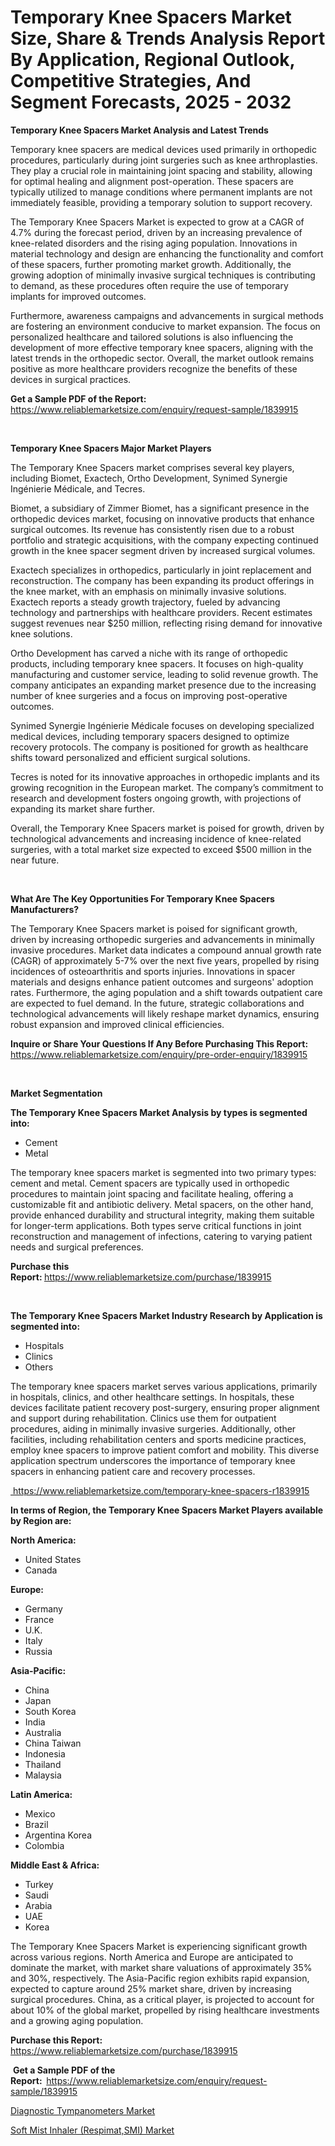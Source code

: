 <p><h1>Temporary Knee Spacers Market Size, Share & Trends Analysis Report By Application, Regional Outlook, Competitive Strategies, And Segment Forecasts, 2025 - 2032</h1></p><p><strong>Temporary Knee Spacers Market Analysis and Latest Trends</strong></p>
<p><p>Temporary knee spacers are medical devices used primarily in orthopedic procedures, particularly during joint surgeries such as knee arthroplasties. They play a crucial role in maintaining joint spacing and stability, allowing for optimal healing and alignment post-operation. These spacers are typically utilized to manage conditions where permanent implants are not immediately feasible, providing a temporary solution to support recovery.</p><p>The Temporary Knee Spacers Market is expected to grow at a CAGR of 4.7% during the forecast period, driven by an increasing prevalence of knee-related disorders and the rising aging population. Innovations in material technology and design are enhancing the functionality and comfort of these spacers, further promoting market growth. Additionally, the growing adoption of minimally invasive surgical techniques is contributing to demand, as these procedures often require the use of temporary implants for improved outcomes.</p><p>Furthermore, awareness campaigns and advancements in surgical methods are fostering an environment conducive to market expansion. The focus on personalized healthcare and tailored solutions is also influencing the development of more effective temporary knee spacers, aligning with the latest trends in the orthopedic sector. Overall, the market outlook remains positive as more healthcare providers recognize the benefits of these devices in surgical practices.</p></p>
<p><strong>Get a Sample PDF of the Report:&nbsp;</strong> <a href="https://www.reliablemarketsize.com/enquiry/request-sample/1839915?utm_campaign=2005&utm_medium=2&utm_source=Github&utm_content=ia&utm_term=05032025&utm_id=temporary-knee-spacers">https://www.reliablemarketsize.com/enquiry/request-sample/1839915</a></p>
<p>&nbsp;</p>
<p><strong>Temporary Knee Spacers Major Market Players</strong></p>
<p><p>The Temporary Knee Spacers market comprises several key players, including Biomet, Exactech, Ortho Development, Synimed Synergie Ingénierie Médicale, and Tecres. </p><p>Biomet, a subsidiary of Zimmer Biomet, has a significant presence in the orthopedic devices market, focusing on innovative products that enhance surgical outcomes. Its revenue has consistently risen due to a robust portfolio and strategic acquisitions, with the company expecting continued growth in the knee spacer segment driven by increased surgical volumes.</p><p>Exactech specializes in orthopedics, particularly in joint replacement and reconstruction. The company has been expanding its product offerings in the knee market, with an emphasis on minimally invasive solutions. Exactech reports a steady growth trajectory, fueled by advancing technology and partnerships with healthcare providers. Recent estimates suggest revenues near $250 million, reflecting rising demand for innovative knee solutions.</p><p>Ortho Development has carved a niche with its range of orthopedic products, including temporary knee spacers. It focuses on high-quality manufacturing and customer service, leading to solid revenue growth. The company anticipates an expanding market presence due to the increasing number of knee surgeries and a focus on improving post-operative outcomes.</p><p>Synimed Synergie Ingénierie Médicale focuses on developing specialized medical devices, including temporary spacers designed to optimize recovery protocols. The company is positioned for growth as healthcare shifts toward personalized and efficient surgical solutions.</p><p>Tecres is noted for its innovative approaches in orthopedic implants and its growing recognition in the European market. The company’s commitment to research and development fosters ongoing growth, with projections of expanding its market share further.</p><p>Overall, the Temporary Knee Spacers market is poised for growth, driven by technological advancements and increasing incidence of knee-related surgeries, with a total market size expected to exceed $500 million in the near future.</p></p>
<p>&nbsp;</p>
<p><strong>What Are The Key Opportunities For Temporary Knee Spacers Manufacturers?</strong></p>
<p><p>The Temporary Knee Spacers market is poised for significant growth, driven by increasing orthopedic surgeries and advancements in minimally invasive procedures. Market data indicates a compound annual growth rate (CAGR) of approximately 5-7% over the next five years, propelled by rising incidences of osteoarthritis and sports injuries. Innovations in spacer materials and designs enhance patient outcomes and surgeons' adoption rates. Furthermore, the aging population and a shift towards outpatient care are expected to fuel demand. In the future, strategic collaborations and technological advancements will likely reshape market dynamics, ensuring robust expansion and improved clinical efficiencies.</p></p>
<p><strong>Inquire or Share Your Questions If Any Before Purchasing This Report:</strong> <a href="https://www.reliablemarketsize.com/enquiry/pre-order-enquiry/1839915?utm_campaign=2005&utm_medium=2&utm_source=Github&utm_content=ia&utm_term=05032025&utm_id=temporary-knee-spacers">https://www.reliablemarketsize.com/enquiry/pre-order-enquiry/1839915</a></p>
<p>&nbsp;</p>
<p><strong>Market Segmentation</strong></p>
<p><strong>The Temporary Knee Spacers Market Analysis by types is segmented into:</strong></p>
<p><ul><li>Cement</li><li>Metal</li></ul></p>
<p><p>The temporary knee spacers market is segmented into two primary types: cement and metal. Cement spacers are typically used in orthopedic procedures to maintain joint spacing and facilitate healing, offering a customizable fit and antibiotic delivery. Metal spacers, on the other hand, provide enhanced durability and structural integrity, making them suitable for longer-term applications. Both types serve critical functions in joint reconstruction and management of infections, catering to varying patient needs and surgical preferences.</p></p>
<p><strong>Purchase this Report:&nbsp;</strong><a href="https://www.reliablemarketsize.com/purchase/1839915?utm_campaign=2005&utm_medium=2&utm_source=Github&utm_content=ia&utm_term=05032025&utm_id=temporary-knee-spacers">https://www.reliablemarketsize.com/purchase/1839915</a></p>
<p>&nbsp;</p>
<p><strong>The Temporary Knee Spacers Market Industry Research by Application is segmented into:</strong></p>
<p><ul><li>Hospitals</li><li>Clinics</li><li>Others</li></ul></p>
<p><p>The temporary knee spacers market serves various applications, primarily in hospitals, clinics, and other healthcare settings. In hospitals, these devices facilitate patient recovery post-surgery, ensuring proper alignment and support during rehabilitation. Clinics use them for outpatient procedures, aiding in minimally invasive surgeries. Additionally, other facilities, including rehabilitation centers and sports medicine practices, employ knee spacers to improve patient comfort and mobility. This diverse application spectrum underscores the importance of temporary knee spacers in enhancing patient care and recovery processes.</p></p>
<p><a href="https://www.reliablemarketsize.com/temporary-knee-spacers-r1839915?utm_campaign=2005&utm_medium=2&utm_source=Github&utm_content=ia&utm_term=05032025&utm_id=temporary-knee-spacers">&nbsp;https://www.reliablemarketsize.com/temporary-knee-spacers-r1839915</a></p>
<p><strong>In terms of Region, the Temporary Knee Spacers Market Players available by Region are:</strong></p>
<p>
    <p> <strong> North America: </strong>
        <ul>
            <li>United States</li>
            <li>Canada</li>
        </ul>
        </p> 
    <p> <strong> Europe: </strong>
        <ul>
            <li>Germany</li>
            <li>France</li>
            <li>U.K.</li>
            <li>Italy</li>
            <li>Russia</li>
        </ul>
        </p> 
    <p> <strong> Asia-Pacific: </strong>
        <ul>
            <li>China</li>
            <li>Japan</li>
            <li>South Korea</li>
            <li>India</li>
            <li>Australia</li>
            <li>China Taiwan</li>
            <li>Indonesia</li>
            <li>Thailand</li>
            <li>Malaysia</li>
        </ul>
        </p> 
    <p> <strong> Latin America: </strong>
        <ul>
            <li>Mexico</li>
            <li>Brazil</li>
            <li>Argentina Korea</li>
            <li>Colombia</li>
        </ul>
        </p> 
    <p> <strong> Middle East & Africa: </strong>
        <ul>
            <li>Turkey</li>
            <li>Saudi</li>
            <li>Arabia</li>
            <li>UAE</li>
            <li>Korea</li>
        </ul>
    </p>
    </p>
<p><p>The Temporary Knee Spacers Market is experiencing significant growth across various regions. North America and Europe are anticipated to dominate the market, with market share valuations of approximately 35% and 30%, respectively. The Asia-Pacific region exhibits rapid expansion, expected to capture around 25% market share, driven by increasing surgical procedures. China, as a critical player, is projected to account for about 10% of the global market, propelled by rising healthcare investments and a growing aging population.</p></p>
<p><strong>Purchase this Report: </strong><a href="https://www.reliablemarketsize.com/purchase/1839915?utm_campaign=2005&utm_medium=2&utm_source=Github&utm_content=ia&utm_term=05032025&utm_id=temporary-knee-spacers">https://www.reliablemarketsize.com/purchase/1839915</a></p>
<p>&nbsp;<strong>Get a Sample PDF of the Report:&nbsp;&nbsp;</strong><a href="https://www.reliablemarketsize.com/enquiry/request-sample/1839915?utm_campaign=2005&utm_medium=2&utm_source=Github&utm_content=ia&utm_term=05032025&utm_id=temporary-knee-spacers">https://www.reliablemarketsize.com/enquiry/request-sample/1839915</a></p>
<p><strong></strong></p>
<p><p><a href="https://github.com/lylyparadise/Market-Research-Report-List-6/blob/main/diagnostic-tympanometers-market.md?utm_campaign=2005&utm_medium=2&utm_source=Github&utm_content=ia&utm_term=05032025&utm_id=temporary-knee-spacers">Diagnostic Tympanometers Market</a></p><p><a href="https://github.com/monacaquddus/Market-Research-Report-List-1/blob/main/soft-mist-inhaler-respimatsmi-market.md?utm_campaign=2005&utm_medium=2&utm_source=Github&utm_content=ia&utm_term=05032025&utm_id=temporary-knee-spacers">Soft Mist Inhaler (Respimat,SMI) Market</a></p></p>